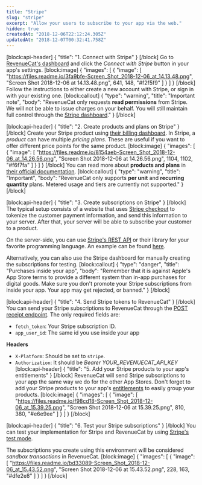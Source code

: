 ```yaml
---
title: "Stripe"
slug: "stripe"
excerpt: "Allow your users to subscribe to your app via the web."
hidden: true
createdAt: "2018-12-06T22:12:24.305Z"
updatedAt: "2018-12-07T00:32:41.758Z"
---
```

[block:api-header]
{
  "title": "1. Connect with Stripe"
}
[/block]
Go to [RevenueCat's dashboard](https://app.revenuecat.com) and click the _Connect with Stripe_ button in your app's settings.
[block:image]
{
  "images": [
    {
      "image": [
        "https://files.readme.io/3fa9bfe-Screen_Shot_2018-12-06_at_14.13.48.png",
        "Screen Shot 2018-12-06 at 14.13.48.png",
        641,
        148,
        "#f2f5f9"
      ]
    }
  ]
}
[/block]
Follow the instructions to either create a new account with Stripe, or sign in with your existing one.
[block:callout]
{
  "type": "warning",
  "title": "Important note",
  "body": "RevenueCat only requests **read permissions** from Stripe. We will not be able to issue charges on your behalf. You will still maintain full control through the [Stripe dashboard](https://dashboard.stripe.com/)."
}
[/block]

[block:api-header]
{
  "title": "2. Create products and plans on Stripe"
}
[/block]
Create your Stripe product using [their billing dashboard](https://dashboard.stripe.com/subscriptions/products). In Stripe, a *product* can have multiple *pricing plans*. These are useful if you want to offer different price points for the same product. 
[block:image]
{
  "images": [
    {
      "image": [
        "https://files.readme.io/8154aeb-Screen_Shot_2018-12-06_at_14.26.56.png",
        "Screen Shot 2018-12-06 at 14.26.56.png",
        1104,
        1102,
        "#f6f7fa"
      ]
    }
  ]
}
[/block]
You can read more about **products and plans** in [their official documentation](https://stripe.com/docs/billing/quickstart).
[block:callout]
{
  "type": "warning",
  "title": "Important",
  "body": "RevenueCat only supports **per unit** and **recurring quantity** plans. Metered usage and tiers are currently not supported."
}
[/block]

[block:api-header]
{
  "title": "3. Create subscriptions on Stripe"
}
[/block]
The typical setup consists of a website that uses [Stripe checkout](https://stripe.com/payments/checkout) to tokenize the customer payment information, and send this information to your server. After that, your server will be able to subscribe your customer to a product.

On the server-side, you can use [Stripe's REST API](https://stripe.com/docs/api/subscriptions) or their library for your favorite programming language. An example can be found [here](https://stripe.com/docs/billing/quickstart#create-subscription).

Alternatively, you can also use the Stripe dashboard for manually creating the subscriptions for testing. 
[block:callout]
{
  "type": "danger",
  "title": "Purchases inside your app",
  "body": "Remember that it is against Apple's App Store terms to provide a different system than in-app purchases for digital goods. Make sure you don't promote your Stripe subscriptions from inside your app. Your app may get rejected, or banned."
}
[/block]

[block:api-header]
{
  "title": "4. Send Stripe tokens to RevenueCat"
}
[/block]
You can send your Stripe subscriptions to RevenueCat through the [POST receipt endpoint](https://docs.revenuecat.com/v1.1/reference#receipts). The only required fields are:

- `fetch_token`: Your Stripe subscription ID.
- `app_user_id`: The same id you use inside your app

**Headers**
- `X-Platform`: Should be set to `stripe`.
- `Authorization`: It should be *Bearer YOUR_REVENUECAT_API_KEY*
[block:api-header]
{
  "title": "5. Add your Stripe products to your app's entitlements"
}
[/block]
RevenueCat will send Stripe subscriptions to your app the same way we do for the other App Stores. Don't forget to add your Stripe products to your app's [entitlements](doc:entitlements) to easily group your products.
[block:image]
{
  "images": [
    {
      "image": [
        "https://files.readme.io/f98cd18-Screen_Shot_2018-12-06_at_15.39.25.png",
        "Screen Shot 2018-12-06 at 15.39.25.png",
        810,
        380,
        "#e6e9ee"
      ]
    }
  ]
}
[/block]

[block:api-header]
{
  "title": "6. Test your Stripe subscriptions"
}
[/block]
You can test your implementation for Stripe and RevenueCat by using [Stripe's test mode](https://stripe.com/docs/testing).

The subscriptions you create using this environment will be considered _sandbox transactions_ in RevenueCat.
[block:image]
{
  "images": [
    {
      "image": [
        "https://files.readme.io/bd33089-Screen_Shot_2018-12-06_at_15.43.52.png",
        "Screen Shot 2018-12-06 at 15.43.52.png",
        228,
        163,
        "#dfe2e8"
      ]
    }
  ]
}
[/block]